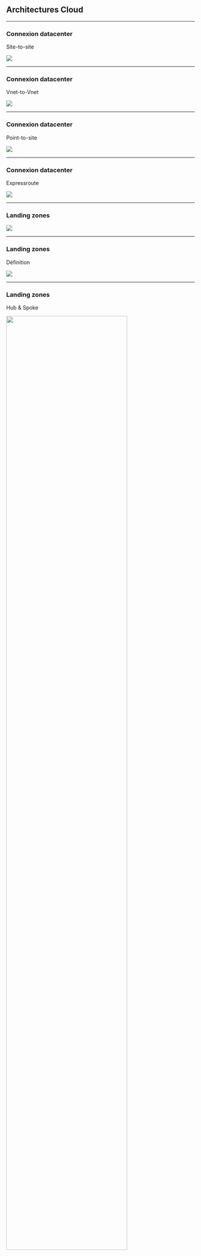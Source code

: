 ## Architectures Cloud

----

### Connexion datacenter

Site-to-site

<img src="https://docs.microsoft.com/en-us/azure/vpn-gateway/media/vpn-gateway-howto-site-to-site-resource-manager-portal/site-to-site-diagram.png" style="background:none; border:none; box-shadow:none;"/>

----

### Connexion datacenter

Vnet-to-Vnet

<img src="https://docs.microsoft.com/en-us/azure/vpn-gateway/media/vpn-gateway-howto-vnet-vnet-resource-manager-portal/v2vrmps.png" style="background:none; border:none; box-shadow:none;"/>

----

### Connexion datacenter

Point-to-site

<img src="https://docs.microsoft.com/en-us/azure/vpn-gateway/media/vpn-gateway-howto-point-to-site-resource-manager-portal/p2snativeportal.png" style="background:none; border:none; box-shadow:none;"/>

----

### Connexion datacenter

Expressroute

<img src="https://docs.microsoft.com/en-us/azure/architecture/reference-architectures/_images/guidance-hybrid-network-expressroute/figure2.png" style="background:none; border:none; box-shadow:none;"/>

----

### Landing zones

<img src="https://azurecomcdn.azureedge.net/mediahandler/acomblog/media/Default/blog/9d315b5b-2839-47e1-a647-958e6137eead.png" style="background:none; border:none; box-shadow:none;"/>

----

### Landing zones

Définition

<img src="https://docs.microsoft.com/en-us/azure/cloud-adoption-framework/ready/enterprise-scale/media/lz-design.png" style="background:none; border:none; box-shadow:none;"/>

----

### Landing zones

Hub & Spoke

<img src="https://docs.microsoft.com/en-us/azure/architecture/reference-architectures/hybrid-networking/images/shared-services.png" width="80%" style="background:none; border:none; box-shadow:none;"/>

----

### Cloud Services overview

<img src="https://miro.medium.com/max/1400/0*Zd4nDSg6Tvh3MSfs" style="background:none; border:none; box-shadow:none;"/>
